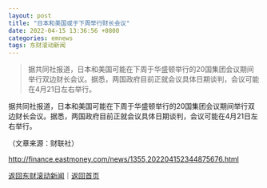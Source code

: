 ```yaml
---
layout: post
title: "日本和美国或于下周举行财长会议"
date: 2022-04-15 13:36:56 +0800
categories: emnews
tags: 东财滚动新闻
---
```

> 据共同社报道，日本和美国可能在下周于华盛顿举行的20国集团会议期间举行双边财长会议。据悉，两国政府目前正就会议具体日期谈判，会议可能在4月21日左右举行。

<p>据共同社报道，日本和美国可能在下周于华盛顿举行的20国集团会议期间举行双边财长会议。据悉，两国政府目前正就会议具体日期谈判，会议可能在4月21日左右举行。</p><p class="em_media">（文章来源：财联社）</p>

<http://finance.eastmoney.com/news/1355,202204152344875676.html>

[返回东财滚动新闻](//finews.withounder.com/emnews/)｜[返回首页](//finews.withounder.com/)